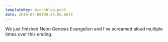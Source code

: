 ```yaml
---
templateKey: microblog-post
date: 2019-07-05T00:24:05.667Z
---
```


We just finished Neon Genesis Evangelion and I've screamed aloud multiple times over this ending.
